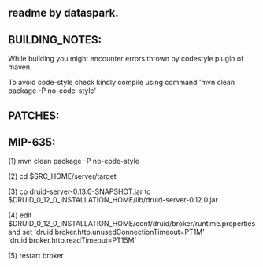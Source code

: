 readme by dataspark.
-------------------

BUILDING_NOTES:
---------------
While building you might encounter errors thrown by codestyle plugin of maven.

To avoid code-style check kindly compile using command 'mvn clean package -P no-code-style'

PATCHES:
-------------
MIP-635: 
--------
(1) mvn clean package -P no-code-style

(2) cd $SRC_HOME/server/target

(3) cp druid-server-0.13.0-SNAPSHOT.jar to $DRUID_0_12_0_INSTALLATION_HOME/lib/druid-server-0.12.0.jar 

(4) edit $DRUID_0_12_0_INSTALLATION_HOME/conf/druid/broker/runtime.properties and set 'druid.broker.http.unusedConnectionTimeout=PT1M'
'druid.broker.http.readTimeout=PT15M'

(5) restart broker
